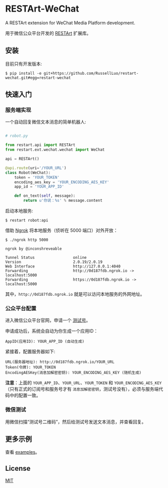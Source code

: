 # RESTArt-WeChat

A RESTArt extension for WeChat Media Platform development.

用于微信公众平台开发的 [RESTArt][1] 扩展库。


## 安装

目前只有开发版本:

```
$ pip install -e git+https://github.com/RussellLuo/restart-wechat.git#egg=restart-wechat
```


## 快速入门

### 服务端实现

一个自动回复微信文本消息的简单机器人:

```python

# robot.py

from restart.api import RESTArt
from restart.ext.wechat.wechat import WeChat

api = RESTArt()

@api.route(uri='/YOUR_URL')
class Robot(WeChat):
    token = 'YOUR_TOKEN'
    encoding_aes_key = 'YOUR_ENCODING_AES_KEY'
    app_id = 'YOUR_APP_ID'

    def on_text(self, message):
        return u'你说：%s' % message.content

```

启动本地服务:

```
$ restart robot:api
```

借助 [Ngrok][2] 将本地服务（侦听在 5000 端口）对外开放：

```
$ ./ngrok http 5000

ngrok by @inconshreveable

Tunnel Status                 online
Version                       2.0.19/2.0.19
Web Interface                 http://127.0.0.1:4040
Forwarding                    http://0d187fdb.ngrok.io -> localhost:5000
Forwarding                    https://0d187fdb.ngrok.io -> localhost:5000
```

其中，`http://0d187fdb.ngrok.io` 就是可以访问本地服务的外网地址。

### 公众平台配置

进入微信公众平台官网，申请一个 [测试号][3]。

申请成功后，系统会自动为你生成一个应用ID：

```
AppID(应用ID): YOUR_APP_ID (自动生成)
```

紧接着，配置服务器如下:

```
URL(服务器地址): http://0d187fdb.ngrok.io/YOUR_URL
Token(令牌): YOUR_TOKEN
EncodingAESKey(消息加解密密钥): YOUR_ENCODING_AES_KEY (随机生成)
```

**注意**：上面的 `YOUR_APP_ID`、`YOUR_URL`、`YOUR_TOKEN` 和 `YOUR_ENCODING_AES_KEY`（只有正式的订阅号和服务号才有 `消息加解密密钥`，测试号没有），必须与服务端代码中的配置一致。

### 微信测试

用微信扫描“测试号二维码”，然后给测试号发送文本消息，并查看回复。


## 更多示例

查看 [examples][4]。


## License

[MIT][5]


[1]: https://github.com/RussellLuo/restart
[2]: https://ngrok.com
[3]: http://mp.weixin.qq.com/debug/cgi-bin/sandbox?t=sandbox/login
[4]: https://github.com/RussellLuo/restart-wechat/tree/master/examples
[5]: http://opensource.org/licenses/MIT
